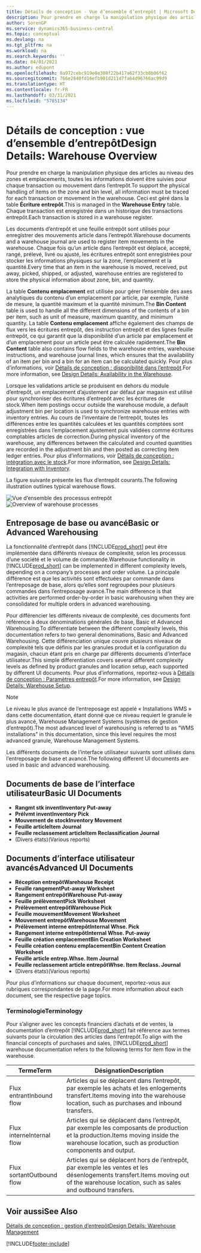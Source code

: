 ```yaml
---
title: Détails de conception - Vue d’ensemble d’entrepôt | Microsoft Docs
description: Pour prendre en charge la manipulation physique des articles au niveau des zones et emplacements, toutes les informations doivent être suivies pour chaque transaction ou mouvement dans l’entrepôt. Ceci est géré dans la table **Écriture entrepôt**. Chaque transaction est enregistrée dans un historique des transactions entrepôt.
author: SorenGP
ms.service: dynamics365-business-central
ms.topic: conceptual
ms.devlang: na
ms.tgt_pltfrm: na
ms.workload: na
ms.search.keywords: ''
ms.date: 04/01/2021
ms.author: edupont
ms.openlocfilehash: 8a972cebc919e0e308f22b417a62f33cb8b06f62
ms.sourcegitcommit: 766e2840fd16efb901d211d7fa64d96766ac99d9
ms.translationtype: HT
ms.contentlocale: fr-FR
ms.lasthandoff: 03/31/2021
ms.locfileid: "5785134"
---
```

# <a name="design-details-warehouse-overview"></a><span data-ttu-id="2a9c4-105">Détails de conception : vue d’ensemble d’entrepôt</span><span class="sxs-lookup"><span data-stu-id="2a9c4-105">Design Details: Warehouse Overview</span></span>
<span data-ttu-id="2a9c4-106">Pour prendre en charge la manipulation physique des articles au niveau des zones et emplacements, toutes les informations doivent être suivies pour chaque transaction ou mouvement dans l’entrepôt.</span><span class="sxs-lookup"><span data-stu-id="2a9c4-106">To support the physical handling of items on the zone and bin level, all information must be traced for each transaction or movement in the warehouse.</span></span> <span data-ttu-id="2a9c4-107">Ceci est géré dans la table **Écriture entrepôt**.</span><span class="sxs-lookup"><span data-stu-id="2a9c4-107">This is managed in the **Warehouse Entry** table.</span></span> <span data-ttu-id="2a9c4-108">Chaque transaction est enregistrée dans un historique des transactions entrepôt.</span><span class="sxs-lookup"><span data-stu-id="2a9c4-108">Each transaction is stored in a warehouse register.</span></span>  

<span data-ttu-id="2a9c4-109">Les documents d’entrepôt et une feuille entrepôt sont utilisés pour enregistrer des mouvements article dans l’entrepôt.</span><span class="sxs-lookup"><span data-stu-id="2a9c4-109">Warehouse documents and a warehouse journal are used to register item movements in the warehouse.</span></span> <span data-ttu-id="2a9c4-110">Chaque fois qu’un article dans l’entrepôt est déplacé, accepté, rangé, prélevé, livré ou ajusté, les écritures entrepôt sont enregistrées pour stocker les informations physiques sur la zone, l’emplacement et la quantité.</span><span class="sxs-lookup"><span data-stu-id="2a9c4-110">Every time that an item in the warehouse is moved, received, put away, picked, shipped, or adjusted, warehouse entries are registered to store the physical information about zone, bin, and quantity.</span></span>

<span data-ttu-id="2a9c4-111">La table **Contenu emplacement** est utilisée pour gérer l’ensemble des axes analytiques du contenu d’un emplacement par article, par exemple, l’unité de mesure, la quantité maximum et la quantité minimum.</span><span class="sxs-lookup"><span data-stu-id="2a9c4-111">The **Bin Content** table is used to handle all the different dimensions of the contents of a bin per item, such as unit of measure, maximum quantity, and minimum quantity.</span></span> <span data-ttu-id="2a9c4-112">La table **Contenu emplacement** affiche également des champs de flux vers les écritures entrepôt, des instruction entrepôt et des lignes feuille entrepôt, ce qui garantit que la disponibilité d’un article par emplacement et d’un emplacement pour un article peut être calculée rapidement.</span><span class="sxs-lookup"><span data-stu-id="2a9c4-112">The **Bin Content** table also contains flow fields to the warehouse entries, warehouse instructions, and warehouse journal lines, which ensures that the availability of an item per bin and a bin for an item can be calculated quickly.</span></span> <span data-ttu-id="2a9c4-113">Pour plus d’informations, voir [Détails de conception : disponibilité dans l’entrepôt](design-details-availability-in-the-warehouse.md).</span><span class="sxs-lookup"><span data-stu-id="2a9c4-113">For more information, see [Design Details: Availability in the Warehouse](design-details-availability-in-the-warehouse.md).</span></span>  

<span data-ttu-id="2a9c4-114">Lorsque les validations article se produisent en dehors du module d’entrepôt, un emplacement d’ajustement par défaut par magasin est utilisé pour synchroniser des écritures d’entrepôt avec les écritures de stock.</span><span class="sxs-lookup"><span data-stu-id="2a9c4-114">When item postings occur outside the warehouse module, a default adjustment bin per location is used to synchronize warehouse entries with inventory entries.</span></span> <span data-ttu-id="2a9c4-115">Au cours de l’inventaire de l’entrepôt, toutes les différences entre les quantités calculées et les quantités comptées sont enregistrées dans l’emplacement ajustement puis validées comme écritures comptables articles de correction.</span><span class="sxs-lookup"><span data-stu-id="2a9c4-115">During physical inventory of the warehouse, any differences between the calculated and counted quantities are recorded in the adjustment bin and then posted as correcting item ledger entries.</span></span> <span data-ttu-id="2a9c4-116">Pour plus d’informations, voir [Détails de conception : intégration avec le stock](design-details-integration-with-inventory.md).</span><span class="sxs-lookup"><span data-stu-id="2a9c4-116">For more information, see [Design Details: Integration with Inventory](design-details-integration-with-inventory.md).</span></span>  

<span data-ttu-id="2a9c4-117">La figure suivante présente les flux d’entrepôt courants.</span><span class="sxs-lookup"><span data-stu-id="2a9c4-117">The following illustration outlines typical warehouse flows.</span></span>  

<span data-ttu-id="2a9c4-118">![Vue d’ensemble des processus entrepôt](media/design_details_warehouse_management_overview.png "Vue d’ensemble des processus entrepôt")</span><span class="sxs-lookup"><span data-stu-id="2a9c4-118">![Overview of warehouse processes](media/design_details_warehouse_management_overview.png "Overview of warehouse processes")</span></span>  

## <a name="basic-or-advanced-warehousing"></a><span data-ttu-id="2a9c4-119">Entreposage de base ou avancé</span><span class="sxs-lookup"><span data-stu-id="2a9c4-119">Basic or Advanced Warehousing</span></span>  
<span data-ttu-id="2a9c4-120">La fonctionnalité d’entrepôt dans [!INCLUDE[prod_short](includes/prod_short.md)] peut être implémentée dans différents niveaux de complexité, selon les processus d’une société et le volume de commande.</span><span class="sxs-lookup"><span data-stu-id="2a9c4-120">Warehouse functionality in [!INCLUDE[prod_short](includes/prod_short.md)] can be implemented in different complexity levels, depending on a company’s processes and order volume.</span></span> <span data-ttu-id="2a9c4-121">La principale différence est que les activités sont effectuées par commande dans l’entreposage de base, alors qu’elles sont regroupées pour plusieurs commandes dans l’entreposage avancé.</span><span class="sxs-lookup"><span data-stu-id="2a9c4-121">The main difference is that activities are performed order-by-order in basic warehousing when they are consolidated for multiple orders in advanced warehousing.</span></span>  

 <span data-ttu-id="2a9c4-122">Pour différencier les différents niveaux de complexité, ces documents font référence à deux dénominations générales de base, Basic et Advanced Warehousing.</span><span class="sxs-lookup"><span data-stu-id="2a9c4-122">To differentiate between the different complexity levels, this documentation refers to two general denominations, Basic and Advanced Warehousing.</span></span> <span data-ttu-id="2a9c4-123">Cette différenciation unique couvre plusieurs niveaux de complexité tels que définis par les granules produit et la configuration du magasin, chacun étant pris en charge par différents documents d’interface utilisateur.</span><span class="sxs-lookup"><span data-stu-id="2a9c4-123">This simple differentiation covers several different complexity levels as defined by product granules and location setup, each supported by different UI documents.</span></span> <span data-ttu-id="2a9c4-124">Pour plus d’informations, reportez\-vous à [Détails de conception : Paramètres entrepôt](design-details-warehouse-setup.md).</span><span class="sxs-lookup"><span data-stu-id="2a9c4-124">For more information, see [Design Details: Warehouse Setup](design-details-warehouse-setup.md).</span></span>  

> [!NOTE]  
>  <span data-ttu-id="2a9c4-125">Le niveau le plus avancé de l’entreposage est appelé « Installations WMS » dans cette documentation, étant donné que ce niveau requiert le granule le plus avancé, Warehouse Management Systems (systèmes de gestion d’entrepôt).</span><span class="sxs-lookup"><span data-stu-id="2a9c4-125">The most advanced level of warehousing is referred to as “WMS installations” in this documentation, since this level requires the most advanced granule, Warehouse Management Systems.</span></span>  

 <span data-ttu-id="2a9c4-126">Les différents documents de l’interface utilisateur suivants sont utilisés dans l’entreposage de base et avancé.</span><span class="sxs-lookup"><span data-stu-id="2a9c4-126">The following different UI documents are used in basic and advanced warehousing.</span></span>  

## <a name="basic-ui-documents"></a><span data-ttu-id="2a9c4-127">Documents de base de l’interface utilisateur</span><span class="sxs-lookup"><span data-stu-id="2a9c4-127">Basic UI Documents</span></span>  

-   <span data-ttu-id="2a9c4-128">**Rangmt stk invent**</span><span class="sxs-lookup"><span data-stu-id="2a9c4-128">**Inventory Put-away**</span></span>  
-   <span data-ttu-id="2a9c4-129">**Prélvmt invent**</span><span class="sxs-lookup"><span data-stu-id="2a9c4-129">**Inventory Pick**</span></span>  
-   <span data-ttu-id="2a9c4-130">**Mouvement de stock**</span><span class="sxs-lookup"><span data-stu-id="2a9c4-130">**Inventory Movement**</span></span>  
-   <span data-ttu-id="2a9c4-131">**Feuille article**</span><span class="sxs-lookup"><span data-stu-id="2a9c4-131">**Item Journal**</span></span>  
-   <span data-ttu-id="2a9c4-132">**Feuille reclassement article**</span><span class="sxs-lookup"><span data-stu-id="2a9c4-132">**Item Reclassification Journal**</span></span>  
-   <span data-ttu-id="2a9c4-133">(Divers états)</span><span class="sxs-lookup"><span data-stu-id="2a9c4-133">(Various reports)</span></span>  

## <a name="advanced-ui-documents"></a><span data-ttu-id="2a9c4-134">Documents d’interface utilisateur avancés</span><span class="sxs-lookup"><span data-stu-id="2a9c4-134">Advanced UI Documents</span></span>  

-   <span data-ttu-id="2a9c4-135">**Réception entrepôt**</span><span class="sxs-lookup"><span data-stu-id="2a9c4-135">**Warehouse Receipt**</span></span>  
-   <span data-ttu-id="2a9c4-136">**Feuille rangement**</span><span class="sxs-lookup"><span data-stu-id="2a9c4-136">**Put-away Worksheet**</span></span>  
-   <span data-ttu-id="2a9c4-137">**Rangement entrepôt**</span><span class="sxs-lookup"><span data-stu-id="2a9c4-137">**Warehouse Put-away**</span></span>  
-   <span data-ttu-id="2a9c4-138">**Feuille prélèvement**</span><span class="sxs-lookup"><span data-stu-id="2a9c4-138">**Pick Worksheet**</span></span>  
-   <span data-ttu-id="2a9c4-139">**Prélèvement entrepôt**</span><span class="sxs-lookup"><span data-stu-id="2a9c4-139">**Warehouse Pick**</span></span>  
-   <span data-ttu-id="2a9c4-140">**Feuille mouvement**</span><span class="sxs-lookup"><span data-stu-id="2a9c4-140">**Movement Worksheet**</span></span>  
-   <span data-ttu-id="2a9c4-141">**Mouvement entrepôt**</span><span class="sxs-lookup"><span data-stu-id="2a9c4-141">**Warehouse Movement**</span></span>  
-   <span data-ttu-id="2a9c4-142">**Prélèvement interne entrepôt**</span><span class="sxs-lookup"><span data-stu-id="2a9c4-142">**Internal Whse. Pick**</span></span>  
-   <span data-ttu-id="2a9c4-143">**Rangement interne entrepôt**</span><span class="sxs-lookup"><span data-stu-id="2a9c4-143">**Internal Whse. Put-away**</span></span>  
-   <span data-ttu-id="2a9c4-144">**Feuille création emplacement**</span><span class="sxs-lookup"><span data-stu-id="2a9c4-144">**Bin Creation Worksheet**</span></span>  
-   <span data-ttu-id="2a9c4-145">**Feuille création contenu emplacement**</span><span class="sxs-lookup"><span data-stu-id="2a9c4-145">**Bin Content Creation Worksheet**</span></span>  
-   <span data-ttu-id="2a9c4-146">**Feuille article entrep.**</span><span class="sxs-lookup"><span data-stu-id="2a9c4-146">**Whse. Item Journal**</span></span>  
-   <span data-ttu-id="2a9c4-147">**Feuille reclassement article entrepôt**</span><span class="sxs-lookup"><span data-stu-id="2a9c4-147">**Whse. Item Reclass. Journal**</span></span>  
-   <span data-ttu-id="2a9c4-148">(Divers états)</span><span class="sxs-lookup"><span data-stu-id="2a9c4-148">(Various reports)</span></span>  

<span data-ttu-id="2a9c4-149">Pour plus d’informations sur chaque document, reportez-vous aux rubriques correspondantes de la page.</span><span class="sxs-lookup"><span data-stu-id="2a9c4-149">For more information about each document, see the respective page topics.</span></span>  

### <a name="terminology"></a><span data-ttu-id="2a9c4-150">Terminologie</span><span class="sxs-lookup"><span data-stu-id="2a9c4-150">Terminology</span></span>  
<span data-ttu-id="2a9c4-151">Pour s’aligner avec les concepts financiers d’achats et de ventes, la documentation d’entrepôt [!INCLUDE[prod_short](includes/prod_short.md)] fait référence aux termes suivants pour la circulation des articles dans l’entrepôt.</span><span class="sxs-lookup"><span data-stu-id="2a9c4-151">To align with the financial concepts of purchases and sales, [!INCLUDE[prod_short](includes/prod_short.md)] warehouse documentation refers to the following terms for item flow in the warehouse.</span></span>  

|<span data-ttu-id="2a9c4-152">Terme</span><span class="sxs-lookup"><span data-stu-id="2a9c4-152">Term</span></span>|<span data-ttu-id="2a9c4-153">Désignation</span><span class="sxs-lookup"><span data-stu-id="2a9c4-153">Description</span></span>|  
|----------|---------------------------------------|  
|<span data-ttu-id="2a9c4-154">Flux entrant</span><span class="sxs-lookup"><span data-stu-id="2a9c4-154">Inbound flow</span></span>|<span data-ttu-id="2a9c4-155">Articles qui se déplacent dans l’entrepôt, par exemple les achats et les enlogements transfert.</span><span class="sxs-lookup"><span data-stu-id="2a9c4-155">Items moving into the warehouse location, such as purchases and inbound transfers.</span></span>|  
|<span data-ttu-id="2a9c4-156">Flux interne</span><span class="sxs-lookup"><span data-stu-id="2a9c4-156">Internal flow</span></span>|<span data-ttu-id="2a9c4-157">Articles qui se déplacent dans l’entrepôt, par exemple les composants de production et la production.</span><span class="sxs-lookup"><span data-stu-id="2a9c4-157">Items moving inside the warehouse location, such as production components and output.</span></span>|  
|<span data-ttu-id="2a9c4-158">Flux sortant</span><span class="sxs-lookup"><span data-stu-id="2a9c4-158">Outbound flow</span></span>|<span data-ttu-id="2a9c4-159">Articles qui se déplacent hors de l’entrepôt, par exemple les ventes et les désenlogements transfert.</span><span class="sxs-lookup"><span data-stu-id="2a9c4-159">Items moving out of the warehouse location, such as sales and outbound transfers.</span></span>|  

## <a name="see-also"></a><span data-ttu-id="2a9c4-160">Voir aussi</span><span class="sxs-lookup"><span data-stu-id="2a9c4-160">See Also</span></span>  
 [<span data-ttu-id="2a9c4-161">Détails de conception : gestion d’entrepôt</span><span class="sxs-lookup"><span data-stu-id="2a9c4-161">Design Details: Warehouse Management</span></span>](design-details-warehouse-management.md)


[!INCLUDE[footer-include](includes/footer-banner.md)]
